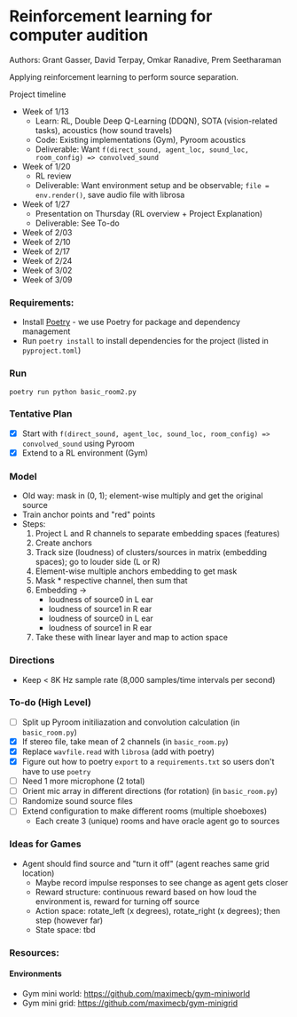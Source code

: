 # Reinforcement learning for computer audition

Authors: Grant Gasser, David Terpay, Omkar Ranadive, Prem Seetharaman

Applying reinforcement learning to perform source separation.

Project timeline
- Week of 1/13
  - Learn: RL, Double Deep Q-Learning (DDQN), SOTA (vision-related tasks), acoustics (how sound travels)
  - Code: Existing implementations (Gym), Pyroom acoustics
  - Deliverable: Want `f(direct_sound, agent_loc, sound_loc, room_config) => convolved_sound`
- Week of 1/20
  - RL review 
  - Deliverable: Want environment setup and be observable; `file = env.render()`, save audio file with librosa
- Week of 1/27
  - Presentation on Thursday (RL overview + Project Explanation)
  - Deliverable: See To-do
- Week of 2/03
- Week of 2/10
- Week of 2/17
- Week of 2/24
- Week of 3/02
- Week of 3/09

### Requirements:
* Install [Poetry](https://python-poetry.org/docs/#installation) - we use Poetry for package and dependency management
* Run `poetry install` to install dependencies for the project (listed in `pyproject.toml`)

### Run 
`poetry run python basic_room2.py `

### Tentative Plan
- [X] Start with `f(direct_sound, agent_loc, sound_loc, room_config) => convolved_sound` using Pyroom
- [X] Extend to a RL environment (Gym)

### Model
- Old way: mask in (0, 1); element-wise multiply and get the original source
- Train anchor points and "red" points 
- Steps:
    1. Project L and R channels to separate embedding spaces (features)
    2. Create anchors
    3. Track size (loudness) of clusters/sources in matrix (embedding spaces); go to louder side (L or R)
    4. Element-wise multiple anchors embedding to get mask
    5. Mask * respective channel, then sum that
    4. Embedding -> 
        - loudness of source0 in L ear
        - loudness of source1 in R ear
        - loudness of source0 in L ear
        - loudness of source1 in R ear
    5. Take these with linear layer and map to action space 

### Directions
- Keep < 8K Hz sample rate (8,000 samples/time intervals per second)

### To-do (High Level)
- [ ] Split up Pyroom initiliazation and convolution calculation (in `basic_room.py`)
- [X] If stereo file, take mean of 2 channels (in `basic_room.py`)
- [X] Replace `wavfile.read` with `librosa` (add with poetry)
- [X] Figure out how to poetry `export` to a `requirements.txt` so users don't have to use `poetry`
- [ ] Need 1 more microphone (2 total)
- [ ] Orient mic array in different directions (for rotation) (in `basic_room.py`)
- [ ] Randomize sound source files
- [ ] Extend configuration to make different rooms (multiple shoeboxes)
    - Each create 3 (unique) rooms and have oracle agent go to sources

### Ideas for Games
* Agent should find source and "turn it off" (agent reaches same grid location)
    - Maybe record impulse responses to see change as agent gets closer
    - Reward structure: continuous reward based on how loud the environment is, reward for turning off source
    - Action space: rotate_left (x degrees), rotate_right (x degrees); then step (however far)
    - State space: tbd

### Resources: 
#### Environments
* Gym mini world: https://github.com/maximecb/gym-miniworld
* Gym mini grid: https://github.com/maximecb/gym-minigrid
